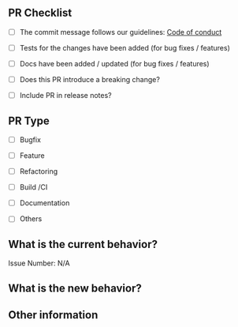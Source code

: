 ## PR Checklist
<!-- Please check if your PR fulfills the following requirements: -->

- [ ] The commit message follows our guidelines: [Code of conduct](https://github.com/patched-codes/patchwork/blob/main/CODE_OF_CONDUCT.md)
- [ ] Tests for the changes have been added (for bug fixes / features)
- [ ] Docs have been added / updated (for bug fixes / features)
- [ ] Does this PR introduce a breaking change?
- [ ] Include PR in release notes?


## PR Type
<!-- What kind of change does this PR introduce? -->
<!-- Please check the one that applies to this PR using "x". -->

- [ ] Bugfix
- [ ] Feature
- [ ] Refactoring
- [ ] Build /CI
- [ ] Documentation
- [ ] Others


## What is the current behavior?
<!-- Please describe the current behavior that you are modifying, or link to a relevant issue. -->

Issue Number: N/A


## What is the new behavior?

<!-- If this PR contains a breaking change, please describe the impact and migration path for existing applications below. -->



## Other information